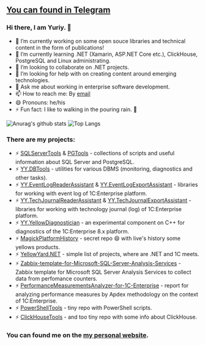 ## [You can found in Telegram](https://t.me/DevQuietPlace)

### Hi there, I am Yuriy. 👋

- 🔭 I’m currently working on some open souce libraries and technical content in the form of publications!
- 🌱 I’m currently learning .NET (Xamarin, ASP.NET Core etc.), ClickHouse, PostgreSQL and Linux administrating.
- 👯 I’m looking to collaborate on .NET projects.
- 🤔 I’m looking for help with on creating content around emerging technologies.
- 💬 Ask me about working in enterprise software development.
- 📫 How to reach me: By [email](ypermitin@yandex.ru)
- 😄 Pronouns: he/his
- ⚡ Fun fact: I like to walking in the pouring rain. :rainbow:

![Anurag's github stats](https://github-readme-stats.vercel.app/api?username=ypermitin&show_icons=true) ![Top Langs](https://github-readme-stats.vercel.app/api/top-langs/?username=ypermitin&hide=TeX&layout=compact)

### **There are my projects**:

* ⚡ [SQLServerTools](https://github.com/YPermitin/SQLServerTools) & [PGTools](https://github.com/YPermitin/PGTools) - collections of scripts and useful information about SQL Server and PostgreSQL.
* ⚡ [YY.DBTools](https://github.com/YPermitin/YY.DBTools) - utilities for various DBMS (monitoring, diagnostics and other tasks).
* ⚡ [YY.EventLogReaderAssistant](https://github.com/YPermitin/YY.EventLogReaderAssistant) & [YY.EventLogExportAssistant](https://github.com/YPermitin/YY.EventLogExportAssistant) - libraries for working with event log of 1C:Enterprise platform.
* ⚡ [YY.TechJournalReaderAssistant](https://github.com/YPermitin/YY.TechJournalReaderAssistant) & [YY.TechJournalExportAssistant](https://github.com/YPermitin/YY.TechJournalExportAssistant) - libraries for working with technology journal (log) of 1C:Enterprise platform.
* ⚡ [YY.YellowDiagnostician](https://github.com/YPermitin/YY.YellowDiagnostician) - an experimental component on C++ for diagnostics of the 1C:Enterprise 8.x platform.
* ⚡ [MagickPlatformHistory](https://github.com/YPermitin/MagickPlatformHistory) - secret repo 😄 with live's history some yellows products.
* ⚡ [YellowYard.NET](https://github.com/YPermitin/YellowYard.NET) - simple list of projects, where are .NET and 1C meets.
* ⚡ [Zabbix-template-for-Microsoft-SQL-Server-Analysis-Services](https://github.com/YPermitin/Zabbix-template-for-Microsoft-SQL-Server-Analysis-Services) - Zabbix template for Microsoft SQL Server Analysis Services to collect data from perfomance counters.
* ⚡ [PerformanceMeasurementsAnalyzer-for-1C-Enterprise](https://github.com/YPermitin/PerformanceMeasurementsAnalyzer-for-1C-Enterprise-8.x) - report for analyzing performance measures by Apdex methodology on the context of 1C:Enterprise.
* ⚡ [PowerShellTools](https://github.com/YPermitin/PowerShellTools) - tiny repo with PowerShell scripts.
* ⚡ [ClickHouseTools](https://github.com/YPermitin/ClickHouseTools) - and too tiny repo with some info about ClickHouse.

### You can found me on the [my personal website](https://ypermitin.github.io/).
